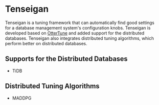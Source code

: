 # Tenseigan

Tenseigan is a tuning framework that can automatically find good settings for a database management system's configuration knobs. Tenseigan is developed based on [OtterTune](https://github.com/cmu-db/ottertune) and added support for the distributed databases. Tenseigan also integrates distributed tuning algorithms, which perform better on distributed databases.

## Supports for the Distributed Databases

- TiDB

## Distributed Tuning Algorithms

- MADDPG

